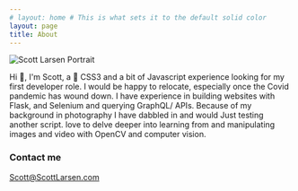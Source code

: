 ```yaml
---
# layout: home # This is what sets it to the default solid color
layout: page
title: About
---
```


<img class="profilePhoto" alt="Scott Larsen Portrait" src="https://avatars1.githubusercontent.com/u/25908816?s=460&v=4" />

Hi 👋, I'm Scott, a 🐍 CSS3 and a bit of Javascript experience looking for my first developer role. I would be happy to relocate, especially once the Covid pandemic has wound down. I have experience in building websites with Flask, and Selenium and querying GraphQL/ APIs. Because of my background in photography I have dabbled in and would Just testing another script. love to delve deeper into learning from and manipulating images and video with OpenCV and computer vision.

### Contact me

[Scott@ScottLarsen.com](mailto:Scott@ScottLarsen.com)
